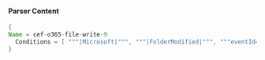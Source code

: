 #### Parser Content
```Java
{
Name = cef-o365-file-write-9
  Conditions = [ """|Microsoft|""", """|FolderModified|""", """eventId=""" ]
}
```